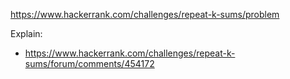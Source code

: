 https://www.hackerrank.com/challenges/repeat-k-sums/problem

Explain:
- https://www.hackerrank.com/challenges/repeat-k-sums/forum/comments/454172
